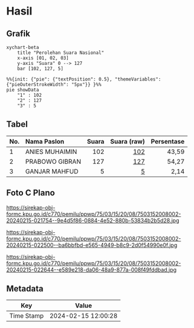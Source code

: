 # Hasil

## Grafik

```mermaid
xychart-beta
    title "Perolehan Suara Nasional"
    x-axis [01, 02, 03]
    y-axis "Suara" 0 --> 127
    bar [102, 127, 5]
```

```mermaid
%%{init: {"pie": {"textPosition": 0.5}, "themeVariables": {"pieOuterStrokeWidth": "5px"}} }%%
pie showData
    "1" : 102
    "2" : 127
    "3" : 5
```

## Tabel

| No. | Nama Paslon    | Suara | Suara (raw) | Persentase |
|:--- |:-------------- | -----:| -----------:| ----------:|
| 1   | ANIES MUHAIMIN | 102   | [102][p-1]  | 43,59      |
| 2   | PRABOWO GIBRAN | 127   | [127][p-2]  | 54,27      |
| 3   | GANJAR MAHFUD  | 5     | [5][p-3]    | 2,14       |


[p-1]: https://github.com/gigit-pemilu/pemilu-2024/blob/main/pilpres/hitung-suara/sub/75-gorontalo/sub/03-bone-bolango/sub/15-bulango-selatan/sub/2008-lamahu/sub/002-tps/sub/paslon-1.txt
[p-2]: https://github.com/gigit-pemilu/pemilu-2024/blob/main/pilpres/hitung-suara/sub/75-gorontalo/sub/03-bone-bolango/sub/15-bulango-selatan/sub/2008-lamahu/sub/002-tps/sub/paslon-2.txt
[p-3]: https://github.com/gigit-pemilu/pemilu-2024/blob/main/pilpres/hitung-suara/sub/75-gorontalo/sub/03-bone-bolango/sub/15-bulango-selatan/sub/2008-lamahu/sub/002-tps/sub/paslon-3.txt

## Foto C Plano

https://sirekap-obj-formc.kpu.go.id/c770/pemilu/ppwp/75/03/15/20/08/7503152008002-20240215-021754--9e4d5f86-0884-4e52-880b-53834b2b5d28.jpg

https://sirekap-obj-formc.kpu.go.id/c770/pemilu/ppwp/75/03/15/20/08/7503152008002-20240215-022500--ba6bbfbd-e565-4949-b8c9-2d0f54990e0f.jpg

https://sirekap-obj-formc.kpu.go.id/c770/pemilu/ppwp/75/03/15/20/08/7503152008002-20240215-022644--e589e218-da06-48a9-877a-008f49fddbad.jpg


## Metadata

| Key        | Value               |
| ---------- | ------------------- |
| Time Stamp | 2024-02-15 12:00:28 |



